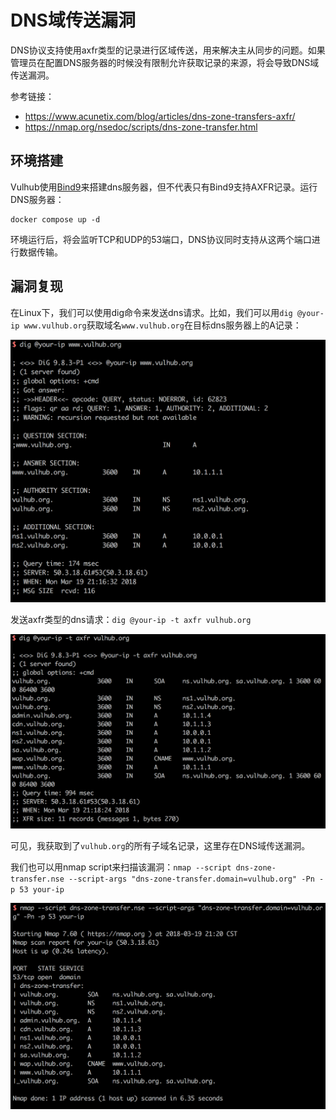 # DNS域传送漏洞

DNS协议支持使用axfr类型的记录进行区域传送，用来解决主从同步的问题。如果管理员在配置DNS服务器的时候没有限制允许获取记录的来源，将会导致DNS域传送漏洞。

参考链接：

- https://www.acunetix.com/blog/articles/dns-zone-transfers-axfr/
- https://nmap.org/nsedoc/scripts/dns-zone-transfer.html

## 环境搭建

Vulhub使用[Bind9](https://wiki.debian.org/Bind9)来搭建dns服务器，但不代表只有Bind9支持AXFR记录。运行DNS服务器：

```
docker compose up -d
```

环境运行后，将会监听TCP和UDP的53端口，DNS协议同时支持从这两个端口进行数据传输。

## 漏洞复现

在Linux下，我们可以使用dig命令来发送dns请求。比如，我们可以用`dig @your-ip www.vulhub.org`获取域名`www.vulhub.org`在目标dns服务器上的A记录：

![](1.png)

发送axfr类型的dns请求：`dig @your-ip -t axfr vulhub.org`

![](2.png)

可见，我获取到了`vulhub.org`的所有子域名记录，这里存在DNS域传送漏洞。

我们也可以用nmap script来扫描该漏洞：`nmap --script dns-zone-transfer.nse --script-args "dns-zone-transfer.domain=vulhub.org" -Pn -p 53 your-ip`

![](3.png)
